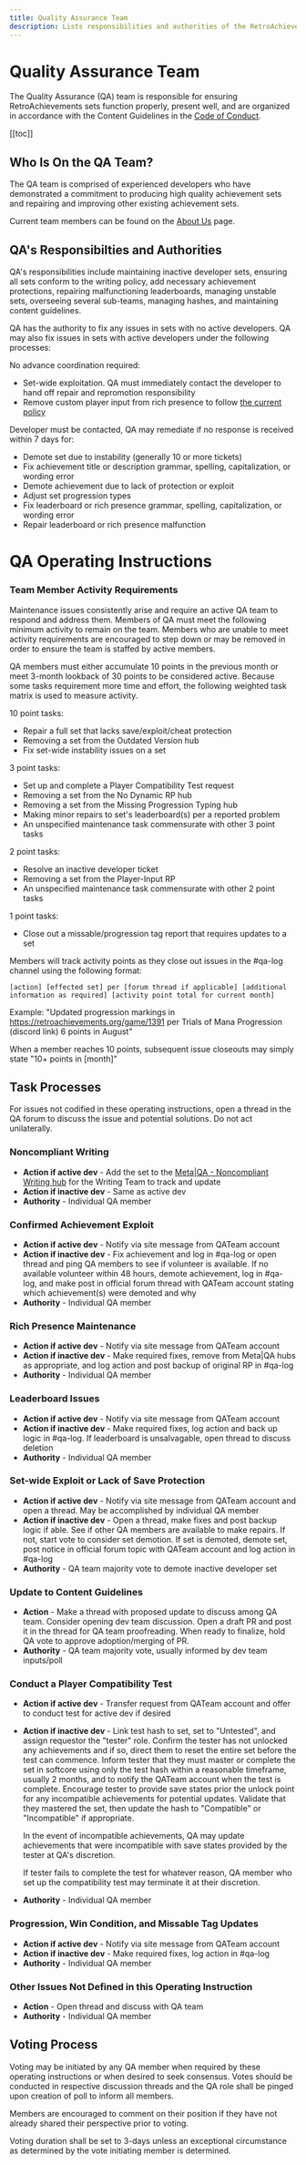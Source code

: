 ```yaml
---
title: Quality Assurance Team
description: Lists responsibilities and authorities of the RetroAchievements Quality Assurance Team.
---
```


# Quality Assurance Team

The Quality Assurance (QA) team is responsible for ensuring RetroAchievements sets function properly, present well, and are organized in accordance with the Content Guidelines in the [Code of Conduct](/guidelines/users/code-of-conduct).

[[toc]]

## Who Is On the QA Team?

The QA team is comprised of experienced developers who have demonstrated a commitment to producing high quality achievement sets and repairing and improving other existing achievement sets.

Current team members can be found on the [About Us](/general/about-us#quality-assurance-team) page.

## QA's Responsibilties and Authorities

QA's responsibilities include maintaining inactive developer sets, ensuring all sets conform to the writing policy, add necessary achievement protections, repairing malfunctioning leaderboards, managing unstable sets, overseeing several sub-teams, managing hashes, and maintaining content guidelines.

QA has the authority to fix any issues in sets with no active developers. QA may also fix issues in sets with active developers under the following processes:

No advance coordination required:

- Set-wide exploitation. QA must immediately contact the developer to hand off repair and repromotion responsibility
- Remove custom player input from rich presence to follow [the current policy](/developer-docs/rich-presence#rich-presence-custom-name-restriction)

Developer must be contacted, QA may remediate if no response is received within 7 days for:

- Demote set due to instability (generally 10 or more tickets)
- Fix achievement title or description grammar, spelling, capitalization, or wording error
- Demote achievement due to lack of protection or exploit
- Adjust set progression types
- Fix leaderboard or rich presence grammar, spelling, capitalization, or wording error
- Repair leaderboard or rich presence malfunction

# QA Operating Instructions

### Team Member Activity Requirements

Maintenance issues consistently arise and require an active QA team to respond and address them. Members of QA must meet the following minimum activity to remain on the team. Members who are unable to meet activity requirements are encouraged to step down or may be removed in order to ensure the team is staffed by active members.

QA members must either accumulate 10 points in the previous month or meet 3-month lookback of 30 points to be considered active. Because some tasks requirement more time and effort, the following weighted task matrix is used to measure activity. 

10 point tasks:
- Repair a full set that lacks save/exploit/cheat protection
- Removing a set from the Outdated Version hub
- Fix set-wide instability issues on a set

3 point tasks:
- Set up and complete a Player Compatibility Test request
- Removing a set from the No Dynamic RP hub
- Removing a set from the Missing Progression Typing hub
- Making minor repairs to set's leaderboard(s) per a reported problem
- An unspecified maintenance task commensurate with other 3 point tasks

2 point tasks:
- Resolve an inactive developer ticket
- Removing a set from the Player-Input RP
- An unspecified maintenance task commensurate with other 2 point tasks

1 point tasks:
- Close out a missable/progression tag report that requires updates to a set

Members will track activity points as they close out issues in the #qa-log channel using the following format:

```
[action] [effected set] per [forum thread if applicable] [additional information as required] [activity point total for current month]
```

Example: "Updated progression markings in https://retroachievements.org/game/1391 per ⁠Trials of Mana Progression (discord link) 6 points in August"

When a member reaches 10 points, subsequent issue closeouts may simply state "10+ points in [month]"

## Task Processes
For issues not codified in these operating instructions, open a thread in the QA forum to discuss the issue and potential solutions. Do not act unilaterally.

### Noncompliant Writing
- **Action if active dev** - Add the set to the [Meta|QA - Noncompliant Writing hub](https://retroachievements.org/hub/24397) for the Writing Team to track and update
- **Action if inactive dev** - Same as active dev
- **Authority** - Individual QA member

### Confirmed Achievement Exploit
- **Action if active dev** - Notify via site message from QATeam account
- **Action if inactive dev** - Fix achievement and log in #qa-log or open thread and ping QA members to see if volunteer is available. If no available volunteer within 48 hours, demote achievement, log in #qa-log, and make post in official forum thread with QATeam account stating which achievement(s) were demoted and why
- **Authority** - Individual QA member

### Rich Presence Maintenance
- **Action if active dev** - Notify via site message from QATeam account
- **Action if inactive dev** - Make required fixes, remove from Meta|QA hubs as appropriate, and log action and post backup of original RP in #qa-log
- **Authority** - Individual QA member

### Leaderboard Issues
- **Action if active dev** - Notify via site message from QATeam account
- **Action if inactive dev** - Make required fixes, log action and back up logic in #qa-log. If leaderboard is unsalvagable, open thread to discuss deletion
- **Authority** - Individual QA member

### Set-wide Exploit or Lack of Save Protection
- **Action if active dev** - Notify via site message from QATeam account and open a thread. May be accomplished by individual QA member
- **Action if inactive dev** - Open a thread, make fixes and post backup logic if able. See if other QA members are available to make repairs. If not, start vote to consider set demotion. If set is demoted, demote set, post notice in official forum topic with QATeam account and log action in #qa-log
- **Authority** - QA team majority vote to demote inactive developer set

### Update to Content Guidelines
- **Action** - Make a thread with proposed update to discuss among QA team. Consider opening dev team discussion. Open a draft PR and post it in the thread for QA team proofreading. When ready to finalize, hold QA vote to approve adoption/merging of PR.
- **Authority** - QA team majority vote, usually informed by dev team inputs/poll

### Conduct a Player Compatibility Test
- **Action if active dev** - Transfer request from QATeam account and offer to conduct test for active dev if desired
- **Action if inactive dev** - Link test hash to set, set to "Untested", and assign requestor the "tester" role. Confirm the tester has not unlocked any achievements and if so, direct them to reset the entire set before the test can commence. Inform tester that they must master or complete the set in softcore using only the test hash within a reasonable timeframe, usually 2 months, and to notify the QATeam account when the test is complete. Encourage tester to provide save states prior the unlock point for any incompatible achievements for potential updates. Validate that they mastered the set, then update the hash to "Compatible" or "Incompatible" if appropriate.

    In the event of incompatible achievements, QA may update achievements that were incompatible with save states provided by the tester at QA's discretion.

    If tester fails to complete the test for whatever reason, QA member who set up the compatibility test may terminate it at their discretion.
- **Authority** - Individual QA member

### Progression, Win Condition, and Missable Tag Updates
- **Action if active dev** - Notify via site message from QATeam account
- **Action if inactive dev** - Make required fixes, log action in #qa-log
- **Authority** - Individual QA member

### Other Issues Not Defined in this Operating Instruction
- **Action** - Open thread and discuss with QA team
- **Authority** - Individual QA member

## Voting Process
Voting may be initiated by any QA member when required by these operating instructions or when desired to seek consensus. Votes should be conducted in respective discussion threads and the QA role shall be pinged upon creation of poll to inform all members.

Members are encouraged to comment on their position if they have not already shared their perspective prior to voting.

Voting duration shall be set to 3-days unless an exceptional circumstance as determined by the vote initiating member is determined.